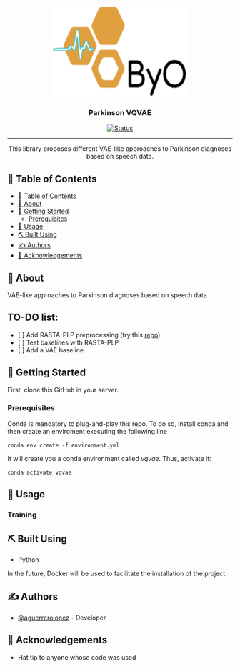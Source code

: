 
<p align="center">
  <a href="" rel="noopener">
 <img width=300px height=200px src="./img/logo.png" alt="Project logo"></a>
</p>

<h3 align="center">Parkinson VQVAE </h3>

<div align="center">

[![Status](https://img.shields.io/badge/status-active-success.svg)]()

</div>

---

<p align="center"> This library proposes different VAE-like approaches to Parkinson diagnoses based on speech data.
    <br> 
</p>

## 📝 Table of Contents

- [📝 Table of Contents](#-table-of-contents)
- [🧐 About ](#-about-)
- [🏁 Getting Started ](#-getting-started-)
  - [Prerequisites](#prerequisites)
- [🎈 Usage ](#-usage-)
- [⛏️ Built Using ](#️-built-using-)
- [✍️ Authors ](#️-authors-)
- [🎉 Acknowledgements ](#-acknowledgements-)


## 🧐 About <a name = "about"></a>

VAE-like approaches to Parkinson diagnoses based on speech data.

## TO-DO list:

- [ ] Add RASTA-PLP preprocessing (try this [repo](https://spafe.readthedocs.io/en/latest/features/rplp.html))
- [ ] Test baselines with RASTA-PLP
- [ ] Add a VAE baseline
    
## 🏁 Getting Started <a name = "getting_started"></a>

First, clone this GitHub in your server.

### Prerequisites

Conda is mandatory to plug-and-play this repo. To do so, install conda and then create an enviroment executing the following line

```
conda env create -f environment.yml
```

It will create you a conda environment called _vqvae_. Thus, activate it:

```
conda activate vqvae
```

## 🎈 Usage <a name="usage"></a>

### Training <a name="training"></a>

## ⛏️ Built Using <a name = "built_using"></a>

- Python

In the future, Docker will be used to facilitate the installation of the project.

## ✍️ Authors <a name = "authors"></a>

- [@aguerrerolopez](https://aguerrerolopez.github.io) - Developer

## 🎉 Acknowledgements <a name = "acknowledgement"></a>

- Hat tip to anyone whose code was used
